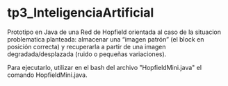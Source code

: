 # tp3_InteligenciaArtificial
Prototipo en Java de una Red de Hopfield orientada al caso de la situacion problematica planteada: almacenar una “imagen patrón” (el block en posición correcta) y recuperarla a partir de una imagen degradada/desplazada (ruido o pequeñas variaciones).

Para ejecutarlo, utilizar en el bash del archivo "HopfieldMini.java" el comando HopfieldMini.java.
